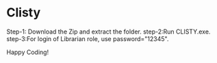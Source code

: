 # Clisty
Step-1: Download the Zip and extract the folder.
step-2:Run CLISTY.exe.
step-3:For login of Librarian role, use password="12345".

Happy Coding!